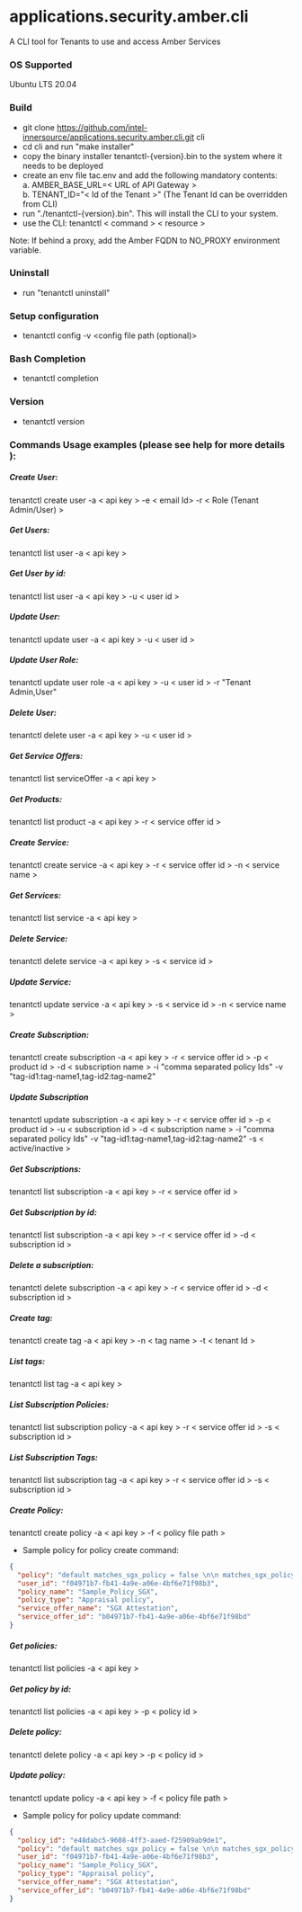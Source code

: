 # applications.security.amber.cli
A CLI tool for Tenants to use and access Amber Services

### OS Supported
Ubuntu LTS 20.04

### Build

- git clone https://github.com/intel-innersource/applications.security.amber.cli.git cli
- cd cli and run "make installer"
- copy the binary installer tenantctl-{version}.bin to the system where it needs to be deployed
- create an env file tac.env and add the following mandatory contents:<br>
  a. AMBER_BASE_URL=< URL of API Gateway > <br>
  b. TENANT_ID="< Id of the Tenant >"  (The Tenant Id can be overridden from CLI) <br>
- run "./tenantctl-{version}.bin". This will install the CLI to your system.
- use the CLI: tenantctl < command > < resource >

Note: If behind a proxy, add the Amber FQDN to NO_PROXY environment variable.

### Uninstall 
- run "tenantctl uninstall"

### Setup configuration
- tenantctl config -v <config file path (optional)>

### Bash Completion
- tenantctl completion

### Version
- tenantctl version

### Commands Usage examples (please see help for more details ):

##### Create User:
tenantctl create user -a < api key > -e < email Id> -r < Role (Tenant Admin/User) >

##### Get Users:               
tenantctl list user -a < api key >

##### Get User by id:          
tenantctl list user -a < api key > -u < user id >

##### Update User:
tenantctl update user -a < api key > -u < user id >

##### Update User Role:
tenantctl update user role -a < api key > -u < user id > -r "Tenant Admin,User"

##### Delete User:
tenantctl delete user -a < api key > -u < user id >

##### Get Service Offers:
tenantctl list serviceOffer -a < api key >

##### Get Products:            
tenantctl list product -a < api key > -r < service offer id >

##### Create Service:          
tenantctl create service -a < api key > -r < service offer id > -n < service name >

##### Get Services:
tenantctl list service -a < api key >

##### Delete Service:
tenantctl delete service -a < api key > -s < service id >

##### Update Service:
tenantctl update service -a < api key > -s < service id > -n < service name >

##### Create Subscription:
tenantctl create subscription -a < api key > -r < service offer id > -p < product id > -d < subscription name > -i "comma separated policy Ids" -v "tag-id1:tag-name1,tag-id2:tag-name2"

##### Update Subscription
tenantctl update subscription -a < api key > -r < service offer id > -p < product id > -u < subscription id > -d < subscription name > -i "comma separated policy Ids" -v "tag-id1:tag-name1,tag-id2:tag-name2" -s < active/inactive >

##### Get Subscriptions:
tenantctl list subscription -a < api key > -r < service offer id >

##### Get Subscription by id:
tenantctl list subscription -a < api key > -r < service offer id > -d < subscription id >

##### Delete a subscription:
tenantctl delete subscription -a < api key > -r < service offer id > -d < subscription id >

##### Create tag:
tenantctl create tag -a < api key > -n < tag name > -t < tenant Id >

##### List tags:
tenantctl list tag -a < api key >

##### List Subscription Policies:
tenantctl list subscription policy -a < api key > -r < service offer id > -s < subscription id >

##### List Subscription Tags:
tenantctl list subscription tag -a < api key > -r < service offer id > -s < subscription id >

##### Create Policy:
tenantctl create policy -a < api key > -f < policy file path >

-  Sample policy for policy create command:

```json
{
  "policy": "default matches_sgx_policy = false \n\n matches_sgx_policy = true { \n input.amber_sgx_is_debuggable == false \n input.amber_sgx_isvsvn == 0 \n input.amber_sgx_isvprodid == 0 \n input.amber_sgx_mrsigner ==  \"d412a4f07ef83892a5915fb2ab584be31e186e5a4f95ab5f6950fd4eb8694d7b\" \n  \n input.amber_sgx_mrenclave == \"bab91f200038076ac25f87de0ca67472443c2ebe17ed9ba95314e609038f51ab\" \n }",
  "user_id": "f04971b7-fb41-4a9e-a06e-4bf6e71f98b3",
  "policy_name": "Sample_Policy_SGX",
  "policy_type": "Appraisal policy",
  "service_offer_name": "SGX Attestation",
  "service_offer_id": "b04971b7-fb41-4a9e-a06e-4bf6e71f98bd"
}
```

##### Get policies:
tenantctl list policies -a < api key >

##### Get policy by id:
tenantctl list policies -a < api key > -p < policy id >

##### Delete policy:
tenantctl delete policy -a < api key > -p < policy id >

##### Update policy:
tenantctl update policy -a < api key > -f < policy file path >

- Sample policy for policy update command:

```json
{
  "policy_id": "e48dabc5-9608-4ff3-aaed-f25909ab9de1",
  "policy": "default matches_sgx_policy = false \n\n matches_sgx_policy = true { \n input.amber_sgx_is_debuggable == false \n input.amber_sgx_isvsvn == 0 \n input.amber_sgx_isvprodid == 0 \n input.amber_sgx_mrsigner ==  \"d412a4f07ef83892a5915fb2ab584be31e186e5a4f95ab5f6950fd4eb8694d7b\" \n  \n input.amber_sgx_mrenclave == \"bab91f200038076ac25f87de0ca67472443c2ebe17ed9ba95314e609038f51ab\" \n }",
  "user_id": "f04971b7-fb41-4a9e-a06e-4bf6e71f98b3",
  "policy_name": "Sample_Policy_SGX",
  "policy_type": "Appraisal policy",
  "service_offer_name": "SGX Attestation",
  "service_offer_id": "b04971b7-fb41-4a9e-a06e-4bf6e71f98bd"
}
```
